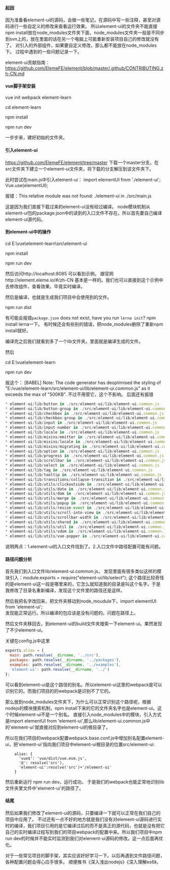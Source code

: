 
#### 起因

因为准备看element-ui的源码，会做一些笔记，在源码中写一些注释，甚至对源码进行一些自定义的修改来查看运行效果。
所以element-ui的文件夹不能直接npm install放在node_modules文件夹下面，node_modules文件夹一般是不同步到svn上的，放在里面的话在另一个电脑上可能重新安装项目自己的修改就没有了。
对引入的外部组件，如果要自定义修改，那么都不能放在node_modules下。
过程中遇到的一些问题记录一下。

element-ui贡献指南：
https://github.com/ElemeFE/element/blob/master/.github/CONTRIBUTING.zh-CN.md

#### vue脚手架安装
vue init webpack element-learn

cd element-learn

npm install

npm run dev

一步步来，建好初始的文件夹。

#### 引入element-ui
https://github.com/ElemeFE/element/tree/master
下载一个master分支。在src文件夹下建立一个element-ui文件夹，将下载的分支解压到该文件夹下。

此时尝试在main.js中引入element-ui：
import elementUI from './element-ui';
Vue.use(elementUI);

报错：This relative module was not found:
 ./element-ui in ./src/main.js

这是因为我们直接下载过来的element-ui没有经过编译。
node模块机制从element-ui包的package.json中的读到的入口文件不存在。所以首先要自己编译element-ui源代码。

#### 到element-ui中的操作

cd E:\vue\element-learn\src\element-ui

npm install

npm run dev

然后访问http://localhost:8085
可以看到示例。
跟官网http://element.eleme.io/#/zh-CN
基本是一样的。我们也可以直接到这个示例中去修改组件，查看效果。毕竟实时编译。

然后是编译，也就是生成我们项目中会使用到的文件。

npm run dist

有可能会报错`package.json` does not exist, have you run `lerna init`?
npm install lerna一下。
有时候还会有些别的错误，把node_modules删除了重新npm install就好。

编译完之后我们就看到多了一个lib文件夹。里面就是编译生成的文件。

然后

cd E:\vue\element-learn

npm run dev

报这个：
[BABEL] Note: The code generator has deoptimised the styling of "E:/vue/element-learn/src/element-ui/lib/element-ui.common.js" as it exceeds the max of "500KB".
不过不用管它，这个不影响。
后面还有报错
```JavaScript
* element-ui/lib/button in ./src/element-ui/lib/element-ui.common.js
* element-ui/lib/button-group in ./src/element-ui/lib/element-ui.common.js
* element-ui/lib/checkbox in ./src/element-ui/lib/element-ui.common.js
* element-ui/lib/checkbox-group in ./src/element-ui/lib/element-ui.common.js
* element-ui/lib/input in ./src/element-ui/lib/element-ui.common.js
* element-ui/lib/input-number in ./src/element-ui/lib/element-ui.common.js
* element-ui/lib/locale in ./src/element-ui/lib/element-ui.common.js
* element-ui/lib/mixins/emitter in ./src/element-ui/lib/element-ui.common.js
* element-ui/lib/mixins/locale in ./src/element-ui/lib/element-ui.common.js
* element-ui/lib/mixins/migrating in ./src/element-ui/lib/element-ui.common.js
* element-ui/lib/option in ./src/element-ui/lib/element-ui.common.js
* element-ui/lib/progress in ./src/element-ui/lib/element-ui.common.js
* element-ui/lib/scrollbar in ./src/element-ui/lib/element-ui.common.js
* element-ui/lib/select in ./src/element-ui/lib/element-ui.common.js
* element-ui/lib/tag in ./src/element-ui/lib/element-ui.common.js
* element-ui/lib/tooltip in ./src/element-ui/lib/element-ui.common.js
* element-ui/lib/transitions/collapse-transition in ./src/element-ui/lib/element-ui.common.js
* element-ui/lib/utils/clickoutside in ./src/element-ui/lib/element-ui.common.js
* element-ui/lib/utils/date in ./src/element-ui/lib/element-ui.common.js
* element-ui/lib/utils/dom in ./src/element-ui/lib/element-ui.common.js
* element-ui/lib/utils/merge in ./src/element-ui/lib/element-ui.common.js
* element-ui/lib/utils/popup in ./src/element-ui/lib/element-ui.common.js
* element-ui/lib/utils/resize-event in ./src/element-ui/lib/element-ui.common.js
* element-ui/lib/utils/scroll-into-view in ./src/element-ui/lib/element-ui.common.js
* element-ui/lib/utils/scrollbar-width in ./src/element-ui/lib/element-ui.common.js
* element-ui/lib/utils/shared in ./src/element-ui/lib/element-ui.common.js
* element-ui/lib/utils/util in ./src/element-ui/lib/element-ui.common.js
* element-ui/lib/utils/vdom in ./src/element-ui/lib/element-ui.common.js
* element-ui/lib/utils/vue-popper in ./src/element-ui/lib/element-ui.common.js
```

说明两点：1.element-ui的入口文件找到了。2.入口文件中路径配置可能有问题。

#### 路径问题分析
首先我们到入口文件lib/element-ui.common.js，
发现里面有很多类似这样的模块引入：module.exports = require("element-ui/lib/select");
这个路径比较奇怪的是element-ui这一段是哪里来的，它怎么就知道我的目录是叫这个名字。于是我修改了目录名重新编译，发现这个文件里的路径还是这样。

然后我把名字改回来，把文件夹移动到node_moudule下，import elementUI from 'element-ui';     
发现能正常运行。所以编译的包应该是没有问题的。问题在路径上。

然后文件夹移回去，到element-ui的build文件夹搜索一下element-ui。果然发现了不少element-ui。                                                          

关键在config.js中这里
```JavaScript
exports.alias = {
  main: path.resolve(__dirname, '../src'),
  packages: path.resolve(__dirname, '../packages'),
  examples: path.resolve(__dirname, '../examples'),
  'element-ui': path.resolve(__dirname, '../')
};
```

可以看到element-ui是这个路径的别名。所以element-ui这里的webpack是可以识别它的。而我们项目的的webpack是识别不了它的。

那么放到node_modules文件夹下，为什么可以正常识别这个路径呢，根据nodejs的模块搜索机制，npm install下来的它的文件夹名字也是element-ui。这个时候element-ui不是一个别名。
直接引入node_modules中的模块，引入方式是import elementUI from 'element-ui',那么lib/element-ui.common.js中的'element-ui'就直接对应到element-ui的根目录了。

所以在我们项目的webpack配置webpack.base.conf.js中增加别名配置element-ui，把'element-ui'指向我们项目中element-ui根目录的位置src/element-ui:
```JavaScipt
    alias: {
      'vue$': 'vue/dist/vue.esm.js',
      '@': resolve('src'),
      'element-ui':resolve('src')+'/element-ui'
    }
```

然后重新运行 npm run dev。运行成功。
于是我们的webpack也能正常地识别lib文件夹里文件中'element-ui'的路径了。

#### 结尾
然后如果我们修改了element-ui的源码，只要编译一下就可以正常在我们自己的项目中应用了。
不过还有一点不好的地方就是我们没有对element-ui源码进行实时的编译，我们项目引用的是它编译过后的而不是真正的源代码，也就是没有把它自己的实时编译过程写到我们的项目webpack的配置中来。所以我们项目中npm run dev的时候并不能实时监测到我们对element-ui源码的修改。这一点后面再优化。


对于一些常见项目的脚手架，其实应该好好学习一下。以后再遇到文件路径问题，各种配置问题会得心应手很多。
顺便推书《深入浅出nodejs》《深入理解es6》。






